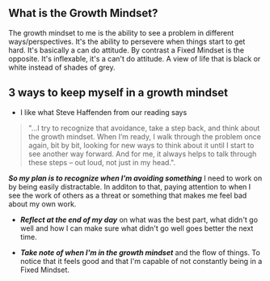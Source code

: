 
## **What is the Growth Mindset?**

The growth mindset to me is the ability to see a problem in different ways/perspectives. It's the ability to persevere when things start to get hard. It's basically a can do attitude. By contrast a Fixed Mindset is the opposite. It's inflexable, it's a can't do attitude. A view of life that is black or white instead of shades of grey. 

## **3 ways to keep myself in a growth mindset**

- I like what Steve Haffenden from our reading says 

>"...I try to recognize that avoidance, take a step back, and think about the growth mindset. When I’m ready, I walk through the problem once again, bit by bit, looking for new ways to think about it until I start to see another way forward. And for me, it always helps to talk through these steps – out loud, not just in my head.".

***So my plan is to recognize when I'm avoiding something*** I need to work on by being easily distractable. In additon to that, paying attention to when I see the work of others as a threat or something that makes me feel bad about my own work.

- ***Reflect at the end of my day*** on what was the best part, what didn't go well and how I can make sure what didn't go well goes better the next time.

- ***Take note of when I'm in the growth mindset*** and the flow of things. To notice that it feels good and that I'm capable of not constantly being in a Fixed Mindset.
